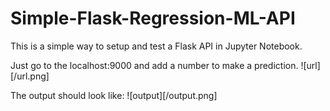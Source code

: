 # Simple-Flask-Regression-ML-API

This is a simple way to setup and test a Flask API in Jupyter Notebook.

Just go to the localhost:9000 and add a number to make a prediction.
![url][/url.png]

The output should look like:
![output][/output.png]
